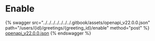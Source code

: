 # Enable

{% swagger src="../../../../../../../.gitbook/assets/openapi_v22.0.0.json" path="/users/{id}/greetings/{greeting_id}/enable" method="post" %}
[openapi_v22.0.0.json](../../../../../../../.gitbook/assets/openapi_v22.0.0.json)
{% endswagger %}
